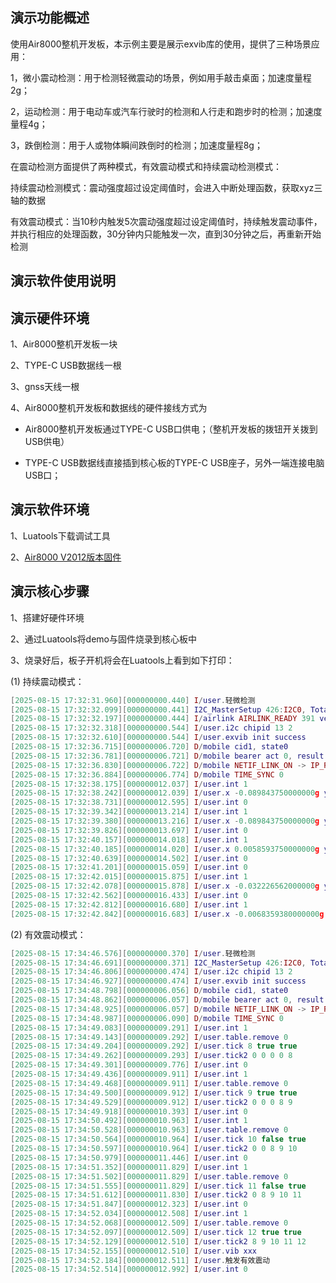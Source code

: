 
## 演示功能概述

使用Air8000整机开发板，本示例主要是展示exvib库的使用，提供了三种场景应用：

1，微小震动检测：用于检测轻微震动的场景，例如用手敲击桌面；加速度量程2g；

2，运动检测：用于电动车或汽车行驶时的检测和人行走和跑步时的检测；加速度量程4g；

3，跌倒检测：用于人或物体瞬间跌倒时的检测；加速度量程8g；

在震动检测方面提供了两种模式，有效震动模式和持续震动检测模式：

持续震动检测模式：震动强度超过设定阈值时，会进入中断处理函数，获取xyz三轴的数据

有效震动模式：当10秒内触发5次震动强度超过设定阈值时，持续触发震动事件，并执行相应的处理函数，30分钟内只能触发一次，直到30分钟之后，再重新开始检测

## 演示软件使用说明

## 演示硬件环境

1、Air8000整机开发板一块

2、TYPE-C USB数据线一根

3、gnss天线一根

4、Air8000整机开发板和数据线的硬件接线方式为

- Air8000整机开发板通过TYPE-C USB口供电；（整机开发板的拨钮开关拨到USB供电）

- TYPE-C USB数据线直接插到核心板的TYPE-C USB座子，另外一端连接电脑USB口；


## 演示软件环境

1、Luatools下载调试工具

2、[Air8000 V2012版本固件](https://docs.openluat.com/air8000/luatos/firmware/)

## 演示核心步骤

1、搭建好硬件环境

2、通过Luatools将demo与固件烧录到核心板中

3、烧录好后，板子开机将会在Luatools上看到如下打印：

(1) 持续震动模式：

```lua
[2025-08-15 17:32:31.960][000000000.440] I/user.轻微检测
[2025-08-15 17:32:32.099][000000000.441] I2C_MasterSetup 426:I2C0, Total 260 HCNT 113 LCNT 136
[2025-08-15 17:32:32.197][000000000.444] I/airlink AIRLINK_READY 391 version 0
[2025-08-15 17:32:32.318][000000000.544] I/user.i2c chipid 13 2
[2025-08-15 17:32:32.610][000000000.544] I/user.exvib init success
[2025-08-15 17:32:36.715][000000006.720] D/mobile cid1, state0
[2025-08-15 17:32:36.781][000000006.721] D/mobile bearer act 0, result 0
[2025-08-15 17:32:36.830][000000006.722] D/mobile NETIF_LINK_ON -> IP_READY
[2025-08-15 17:32:36.884][000000006.774] D/mobile TIME_SYNC 0
[2025-08-15 17:32:38.175][000000012.037] I/user.int 1
[2025-08-15 17:32:38.242][000000012.039] I/user.x -0.089843750000000g y -0.11523437500000g z 0.36523437500000g
[2025-08-15 17:32:38.731][000000012.595] I/user.int 0
[2025-08-15 17:32:39.342][000000013.214] I/user.int 1
[2025-08-15 17:32:39.380][000000013.216] I/user.x -0.089843750000000g y 0.0048828120000000g z 0.95117187500000g
[2025-08-15 17:32:39.826][000000013.697] I/user.int 0
[2025-08-15 17:32:40.157][000000014.018] I/user.int 1
[2025-08-15 17:32:40.185][000000014.020] I/user.x 0.0058593750000000g y 0.13769531200000g z 0.80468750000000g
[2025-08-15 17:32:40.639][000000014.502] I/user.int 0
[2025-08-15 17:32:41.201][000000015.059] I/user.int 0
[2025-08-15 17:32:42.015][000000015.875] I/user.int 1
[2025-08-15 17:32:42.078][000000015.878] I/user.x -0.032226562000000g y 0.015625000000000g z 0.80468750000000g
[2025-08-15 17:32:42.562][000000016.433] I/user.int 0
[2025-08-15 17:32:42.812][000000016.680] I/user.int 1
[2025-08-15 17:32:42.842][000000016.683] I/user.x -0.0068359380000000g y -0.010742188000000g z 0.75585937500000g


```

(2) 有效震动模式：

```lua
[2025-08-15 17:34:46.576][000000000.370] I/user.轻微检测
[2025-08-15 17:34:46.691][000000000.371] I2C_MasterSetup 426:I2C0, Total 260 HCNT 113 LCNT 136
[2025-08-15 17:34:46.806][000000000.474] I/user.i2c chipid 13 2
[2025-08-15 17:34:46.927][000000000.474] I/user.exvib init success
[2025-08-15 17:34:48.798][000000006.056] D/mobile cid1, state0
[2025-08-15 17:34:48.862][000000006.057] D/mobile bearer act 0, result 0
[2025-08-15 17:34:48.925][000000006.057] D/mobile NETIF_LINK_ON -> IP_READY
[2025-08-15 17:34:48.987][000000006.090] D/mobile TIME_SYNC 0
[2025-08-15 17:34:49.083][000000009.291] I/user.int 1
[2025-08-15 17:34:49.143][000000009.292] I/user.table.remove 0
[2025-08-15 17:34:49.204][000000009.292] I/user.tick 8 true true
[2025-08-15 17:34:49.262][000000009.293] I/user.tick2 0 0 0 0 8
[2025-08-15 17:34:49.301][000000009.776] I/user.int 0
[2025-08-15 17:34:49.436][000000009.911] I/user.int 1
[2025-08-15 17:34:49.468][000000009.911] I/user.table.remove 0
[2025-08-15 17:34:49.500][000000009.912] I/user.tick 9 true true
[2025-08-15 17:34:49.529][000000009.912] I/user.tick2 0 0 0 8 9
[2025-08-15 17:34:49.918][000000010.393] I/user.int 0
[2025-08-15 17:34:50.492][000000010.963] I/user.int 1
[2025-08-15 17:34:50.528][000000010.963] I/user.table.remove 0
[2025-08-15 17:34:50.564][000000010.964] I/user.tick 10 false true
[2025-08-15 17:34:50.597][000000010.964] I/user.tick2 0 0 8 9 10
[2025-08-15 17:34:50.979][000000011.446] I/user.int 0
[2025-08-15 17:34:51.352][000000011.829] I/user.int 1
[2025-08-15 17:34:51.502][000000011.829] I/user.table.remove 0
[2025-08-15 17:34:51.555][000000011.829] I/user.tick 11 false true
[2025-08-15 17:34:51.612][000000011.830] I/user.tick2 0 8 9 10 11
[2025-08-15 17:34:51.847][000000012.323] I/user.int 0
[2025-08-15 17:34:52.034][000000012.508] I/user.int 1
[2025-08-15 17:34:52.068][000000012.509] I/user.table.remove 0
[2025-08-15 17:34:52.097][000000012.509] I/user.tick 12 true true
[2025-08-15 17:34:52.129][000000012.510] I/user.tick2 8 9 10 11 12
[2025-08-15 17:34:52.155][000000012.510] I/user.vib xxx
[2025-08-15 17:34:52.184][000000012.511] I/user.触发有效震动
[2025-08-15 17:34:52.514][000000012.992] I/user.int 0

```
